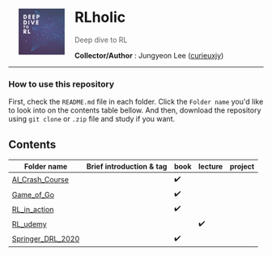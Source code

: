 # RLholic <img align="left" width="18%" height="18%" src="./assets/Deep dive to RL.png" style="margin:0px 20px">

> Deep dive to RL

**Collector/Author** : Jungyeon Lee ([curieuxjy](https://github.com/curieuxjy))

---
### How to use this repository

First, check the `README.md` file in each folder. Click the `Folder name` you'd like to look into on the contents table bellow. And then, download the repository using `git clone` or `.zip` file and study if you want. 

## Contents
|Folder name|Brief introduction & tag|book|lecture|project|
|-----------|------------------|----|-------|-------|
|[AI_Crash_Course](./AI_Crash_Course/README.md)||✔️|| |
|[Game_of_Go](./Game_of_Go/README.md)||✔️|| |
|[RL_in_action](./RL_in_action/README.md)||✔️|| |
|[RL_udemy](./RL_udemy/README.md)|||✔️| |
|[Springer_DRL_2020](./Springer_DRL_202/README.md)||✔️|| |